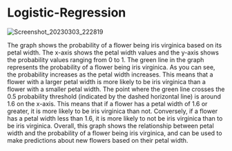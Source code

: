 # Logistic-Regression

![Screenshot_20230303_222819](https://user-images.githubusercontent.com/106027109/222781593-7eb3fea1-6b94-4893-b722-6997d3ac308d.png)

The graph shows the probability of a flower being iris virginica based on its petal width. The x-axis shows the petal width values and the y-axis shows the probability values ranging from 0 to 1.
The green line in the graph represents the probability of a flower being iris virginica. As you can see, the probability increases as the petal width increases. This means that a flower with a larger petal width is more likely to be iris virginica than a flower with a smaller petal width.
The point where the green line crosses the 0.5 probability threshold (indicated by the dashed horizontal line) is around 1.6 on the x-axis. This means that if a flower has a petal width of 1.6 or greater, it is more likely to be iris virginica than not. Conversely, if a flower has a petal width less than 1.6, it is more likely to not be iris virginica than to be iris virginica.
Overall, this graph shows the relationship between petal width and the probability of a flower being iris virginica, and can be used to make predictions about new flowers based on their petal width.
